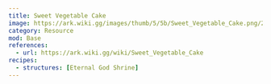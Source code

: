 ```yaml
---
title: Sweet Vegetable Cake
image: https://ark.wiki.gg/images/thumb/5/5b/Sweet_Vegetable_Cake.png/228px-Sweet_Vegetable_Cake.png
category: Resource
mod: Base
references:
  - url: https://ark.wiki.gg/wiki/Sweet_Vegetable_Cake
recipes:
  - structures: [Eternal God Shrine]
---
```

